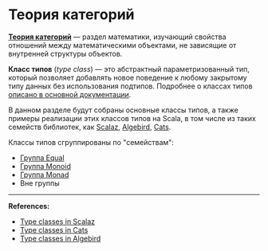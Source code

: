 # Теория категорий

[**Теория категорий**](https://ru.wikipedia.org/wiki/%D0%A2%D0%B5%D0%BE%D1%80%D0%B8%D1%8F_%D0%BA%D0%B0%D1%82%D0%B5%D0%B3%D0%BE%D1%80%D0%B8%D0%B9) — 
раздел математики, изучающий свойства отношений между математическими объектами, не зависящие от внутренней структуры объектов.

**Класс типов** (_type class_) — это абстрактный параметризованный тип, 
который позволяет добавлять новое поведение к любому закрытому типу данных без использования подтипов.
Подробнее о классах типов [описано в основной документации](../scala/abstractions/type-classes).

В данном разделе будут собраны основные классы типов, а также примеры реализации этих классов типов на Scala, 
в том числе из таких семейств библиотек, как 
[Scalaz](https://scalaz.github.io/7/), 
[Algebird](https://twitter.github.io/algebird/), 
[Cats](http://typelevel.org/cats/).

Классы типов сгруппированы по "семействам":

- [Группа Equal](equal)
- [Группа Monoid](monoid)
- [Группа Monad](monad)
- Вне группы

---

**References:**
- [Type classes in Scalaz](https://scalaz.github.io/7/typeclass/index.html)
- [Type classes in Cats](https://github.com/tpolecat/cats-infographic)
- [Type classes in Algebird](https://twitter.github.io/algebird/typeclasses.html)
